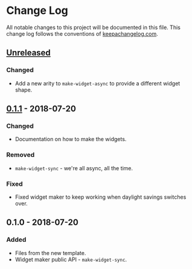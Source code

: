 # Change Log
All notable changes to this project will be documented in this file. This change log follows the conventions of [keepachangelog.com](http://keepachangelog.com/).

## [Unreleased]
### Changed
- Add a new arity to `make-widget-async` to provide a different widget shape.

## [0.1.1] - 2018-07-20
### Changed
- Documentation on how to make the widgets.

### Removed
- `make-widget-sync` - we're all async, all the time.

### Fixed
- Fixed widget maker to keep working when daylight savings switches over.

## 0.1.0 - 2018-07-20
### Added
- Files from the new template.
- Widget maker public API - `make-widget-sync`.

[Unreleased]: https://github.com/your-name/insertion-sort/compare/0.1.1...HEAD
[0.1.1]: https://github.com/your-name/insertion-sort/compare/0.1.0...0.1.1
